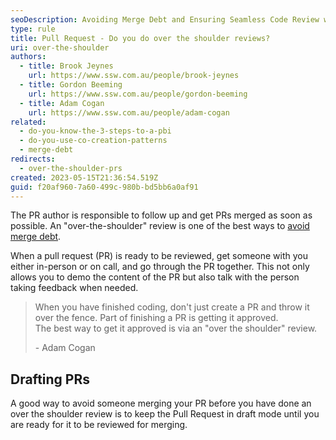 ```yaml
---
seoDescription: Avoiding Merge Debt and Ensuring Seamless Code Review with Over-the-Shoulder Reviews
type: rule
title: Pull Request - Do you do over the shoulder reviews?
uri: over-the-shoulder
authors:
  - title: Brook Jeynes
    url: https://www.ssw.com.au/people/brook-jeynes
  - title: Gordon Beeming
    url: https://www.ssw.com.au/people/gordon-beeming
  - title: Adam Cogan
    url: https://www.ssw.com.au/people/adam-cogan
related:
  - do-you-know-the-3-steps-to-a-pbi
  - do-you-use-co-creation-patterns
  - merge-debt
redirects:
  - over-the-shoulder-prs
created: 2023-05-15T21:36:54.519Z
guid: f20af960-7a60-499c-980b-bd5bb6a0af91
---
```


The PR author is responsible to follow up and get PRs merged as soon as possible. An "over-the-shoulder" review is one of the best ways to [avoid merge debt](/merge-debt). 

When a pull request (PR) is ready to be reviewed, get someone with you either in-person or on call, and go through the PR together. This not only allows you to demo the content of the PR but also talk with the person taking feedback when needed.

<!--endintro-->

> When you have finished coding, don't just create a PR and throw it over the fence. Part of finishing a PR is getting it approved.  
> The best way to get it approved is via an "over the shoulder" review.
>
> \- Adam Cogan

## Drafting PRs

A good way to avoid someone merging your PR before you have done an over the shoulder review is to keep the Pull Request in draft mode until you are ready for it to be reviewed for merging.

